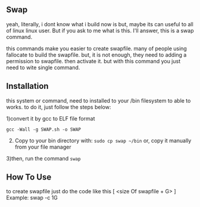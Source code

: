 ## Swap 
yeah, literally, i dont know what i build now is but, maybe its can useful to all of linux linux user. But if you ask to me what is this. I'll answer, this is a swap command.

this commands make you easier to create swapfile. many of people using fallocate to build the swapfile. but, it is not enough, they need to adding a permission to swapfile. then activate it. but with this command you just need to wite single command.

## Installation
this system or command, need to installed to your /bin filesystem to able to works.
to do it, just follow the steps below: 

1)convert it by gcc to ELF file format 

```gcc -Wall -g SWAP.sh -o SWAP```

2) Copy to your bin directory with:
 ```sudo cp swap ~/bin```
or, copy it manually from your file manager

3)then, run the command 
 ``` swap ```

## How To Use 
to create swapfile just do the code like this [ <swap> <Parameter> <size Of swapfile + G> ]
Example: swap -c 1G
